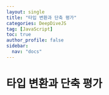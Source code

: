 ```yaml
---
layout: single
title: "타입 변환과 단축 평가"
categories: DeepDiveJS
tag: [JavaScript]
toc: true
author_profile: false
sidebar:
  nav: "docs"
---
```


# 타입 변환과 단축 평가

